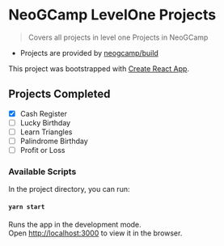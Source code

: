 # NeoGCamp LevelOne Projects

> Covers all projects in level one Projects in NeoGCamp

- Projects are provided by [neogcamp/build](https://github.com/neogcamp/build)

This project was bootstrapped with [Create React App](https://github.com/facebook/create-react-app).

## Projects Completed

- [x] Cash Register
- [ ] Lucky Birthday
- [ ] Learn Triangles
- [ ] Palindrome Birthday
- [ ] Profit or Loss

### Available Scripts

In the project directory, you can run:

#### `yarn start`

Runs the app in the development mode.\
Open [http://localhost:3000](http://localhost:3000) to view it in the browser.
